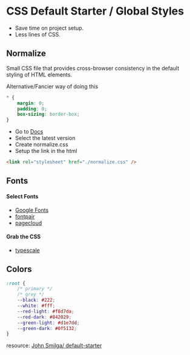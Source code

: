 # CSS Default Starter / Global Styles

- Save time on project setup.
- Less lines of CSS.

## Normalize

Small CSS file that provides cross-browser consistency in the default styling of HTML elements.

Alternative/Fancier way of doing this

```css
* {
	margin: 0;
	padding: 0;
	box-sizing: border-box;
}
```

- Go to [Docs ](https://necolas.github.io/normalize.css/)
- Select the latest version
- Create normalize.css
- Setup the link in the html

```html
<link rel="stylesheet" href="./normalize.css" />
```

## Fonts

#### Select Fonts

- [Google Fonts](https://fonts.google.com/)
- [fontpair](https://www.fontpair.co/)
- [pagecloud](https://www.pagecloud.com/blog/best-google-fonts-pairings)

#### Grab the CSS

- [typescale](https://type-scale.com/)

## Colors

```css
:root {
	/* primary */
	/* grey */
	--black: #222;
	--white: #fff;
	--red-light: #f8d7da;
	--red-dark: #842029;
	--green-light: #d1e7dd;
	--green-dark: #0f5132;
}
```

resource: [John Smilga/ default-starter](https://github.com/john-smilga/default-starter)
